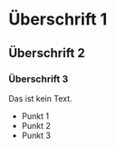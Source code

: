 # Überschrift 1
## Überschrift 2
### Überschrift 3

Das ist kein Text.

 - Punkt 1
 - Punkt 2 
 - Punkt 3
